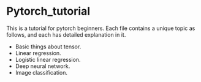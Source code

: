 # Pytorch_tutorial
This is a tutorial for pytorch beginners.
Each file contains a unique topic as follows, and each has detailed explanation in it.

- Basic things about tensor.
- Linear regression.
- Logistic linear regression.
- Deep neural network.
- Image classification.



